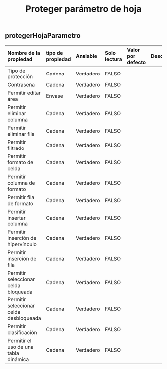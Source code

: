﻿---
title: Proteger parámetro de hoja
second_title: Aspose.Cells Cloud Documen
type: docs
url: /es/specification/model/protectsheetparameter/
description: "Aspose.Cells Especificación del modelo de nube: ProtectSheetParameter. Maneje sin esfuerzo Excel y otros documentos de hoja de cálculo con funciones como abrir, generar, editar, dividir, fusionar, comparar y convertir."
kwords: Excel, Office, Hoja de cálculo, Cloud REST API, ProtectSheetParameter
weight: 50
---
## **protegerHojaParametro**

 

| Nombre de la propiedad| tipo de propiedad| Anulable| Solo lectura| Valor por defecto| Descripción|
|:- |:- |:- |:- |:- |:- |
| Tipo de protección| Cadena| Verdadero| FALSO|||
| Contraseña| Cadena| Verdadero| FALSO|||
| Permitir editar área| Envase| Verdadero| FALSO|||
| Permitir eliminar columna| Cadena| Verdadero| FALSO|||
| Permitir eliminar fila| Cadena| Verdadero| FALSO|||
| Permitir filtrado| Cadena| Verdadero| FALSO|||
| Permitir formato de celda| Cadena| Verdadero| FALSO|||
| Permitir columna de formato| Cadena| Verdadero| FALSO|||
| Permitir fila de formato| Cadena| Verdadero| FALSO|||
| Permitir insertar columna| Cadena| Verdadero| FALSO|||
| Permitir inserción de hipervínculo| Cadena| Verdadero| FALSO|||
| Permitir inserción de fila| Cadena| Verdadero| FALSO|||
| Permitir seleccionar celda bloqueada| Cadena| Verdadero| FALSO|||
| Permitir seleccionar celda desbloqueada| Cadena| Verdadero| FALSO|||
| Permitir clasificación| Cadena| Verdadero| FALSO|||
| Permitir el uso de una tabla dinámica| Cadena| Verdadero| FALSO|||

